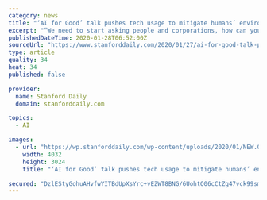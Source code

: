 ```yaml
---
category: news
title: "‘AI for Good’ talk pushes tech usage to mitigate humans’ environmental impact"
excerpt: "“We need to start asking people and corporations, how can you drive an impact in a way that makes it about more than just you,” said Lucas Joppa, Microsoft’s chief environmental officer, at a Monday talk about leveraging artificial intelligence (AI) and machine learning to mitigate the impact of human activities on the planet. The ..."
publishedDateTime: 2020-01-28T06:52:00Z
sourceUrl: "https://www.stanforddaily.com/2020/01/27/ai-for-good-talk-pushes-tech-usage-to-mitigate-humans-environmental-impact/"
type: article
quality: 34
heat: 34
published: false

provider:
  name: Stanford Daily
  domain: stanforddaily.com

topics:
  - AI

images:
  - url: "https://wp.stanforddaily.com/wp-content/uploads/2020/01/NEW.012820.ai_.jpg"
    width: 4032
    height: 3024
    title: "‘AI for Good’ talk pushes tech usage to mitigate humans’ environmental impact"

secured: "DzlEStyGohuAHvfwYITBdUpXsYrc+vEZWT8BNG/6UohtO06cCtZg47vck99smsth9RRnWtoA6uPuLbZXVnsYoDeOiLJcmTg2FyjqNUrNatTku/pikV9y6k82zqKLGTfHyscy/QiwKaJ6AeARnkxg2uQh9B8302wukPWqw00z9FoLQ4CndHEIPojz1XMeQ3Iqjp0kTWxGYexcB62XXdG6jxB5LdlNEV8j8NAj3KwZhYBNPa9UHh6z0exyVtWikMfjo4J1sg68z7N8GZ18UHrP1A3MZfo5HEQUnLOa/ssD50T4WzjrJsJUsuoSKOJWitSI;dzPhwEVj6fIUla+Kqc6ejg=="
---
```


